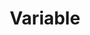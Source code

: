 ---
title: Variable
definition: A data container that saves the data values during program execution.
sources:
- sourceurl: https://www.techtarget.com/whatis/definition/variable#:~:text=What%20is%20a%20variable%3F,uses%20when%20it%20is%20running.
perspectives: []

---